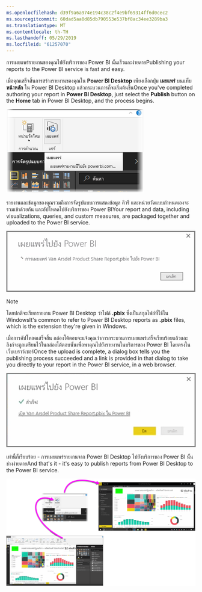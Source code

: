 ```yaml
---
ms.openlocfilehash: d39f9a6a974e194c38c2f4e9bf69314ff6d0cec2
ms.sourcegitcommit: 60dad5aa0d85db790553e537bf8ac34ee3289ba3
ms.translationtype: MT
ms.contentlocale: th-TH
ms.lasthandoff: 05/29/2019
ms.locfileid: "61257070"
---
```

<span data-ttu-id="72d79-101">การเผยแพร่รายงานของคุณไปยังบริการของ Power BI นั้นเร็วและง่ายดาย</span><span class="sxs-lookup"><span data-stu-id="72d79-101">Publishing your reports to the Power BI service is fast and easy.</span></span>

<span data-ttu-id="72d79-102">เมื่อคุณเสร็จสิ้นการสร้างรายงานของคุณใน **Power BI Desktop** เพียงเลือกปุ่ม **เผยแพร่** บนแท็บ **หน้าหลัก** ใน Power BI Desktop แล้วกระบวนการก็จะเริ่มต้นขึ้น</span><span class="sxs-lookup"><span data-stu-id="72d79-102">Once you've completed authoring your report in **Power BI Desktop**, just select the **Publish** button on the **Home** tab in Power BI Desktop, and the process begins.</span></span>

![](media/4-1-publish-reports/4-1_1.png)

<span data-ttu-id="72d79-103">รายงานและข้อมูลของคุณรวมถึงการจัดรูปแบบการแสดงข้อมูล คิวรี และหน่วยวัดแบบกำหนดเองจะรวมเข้าด้วยกัน และอัปโหลดไปยังบริการของ Power BI</span><span class="sxs-lookup"><span data-stu-id="72d79-103">Your report and data, including visualizations, queries, and custom measures, are packaged together and uploaded to the Power BI service.</span></span>

![](media/4-1-publish-reports/4-1_2.png)

> [!NOTE]
> <span data-ttu-id="72d79-104">โดยปกติจะเรียกรายงาน Power BI Desktop ว่าไฟล์ **.pbix** ซึ่งเป็นสกุลไฟล์ที่ใช้ใน Windows</span><span class="sxs-lookup"><span data-stu-id="72d79-104">It's common to refer to Power BI Desktop reports as **.pbix** files, which is the extension they're given in Windows.</span></span>
> 

<span data-ttu-id="72d79-105">เมื่อการอัปโหลดเสร็จสิ้น กล่องโต้ตอบจะแจ้งคุณว่าการกระบวนการเผยแพร่เสร็จเรียบร้อยแล้วและลิงก์จะถูกเตรียมไว้ในกล่องโต้ตอบนั้นเพื่อพาคุณไปยังรายงานในบริการของ Power BI โดยตรงในเว็บเบราว์เซอร์</span><span class="sxs-lookup"><span data-stu-id="72d79-105">Once the upload is complete, a dialog box tells you the publishing process succeeded and a link is provided in that dialog to take you directly to your report in the Power BI service, in a web browser.</span></span>

![](media/4-1-publish-reports/4-1_3.png)

<span data-ttu-id="72d79-106">เท่านี้ก็เรียบร้อย - การเผยแพร่รายงานจาก Power BI Desktop ไปยังบริการของ Power BI นั้นช่างง่ายดาย</span><span class="sxs-lookup"><span data-stu-id="72d79-106">And that's it - it's easy to publish reports from Power BI Desktop to the Power BI service.</span></span>

![](media/4-1-publish-reports/4-1_4.png)

